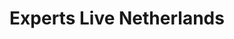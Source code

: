 ---
hidden: true
title:  "Experts Live Netherlands"
location: "Den Bosch, The Netherlands"
image: assets/images/events/2022-09-30-experts-live.png
eventdate: 2022-09-30
site: 'https://expertslive.nl/'
---